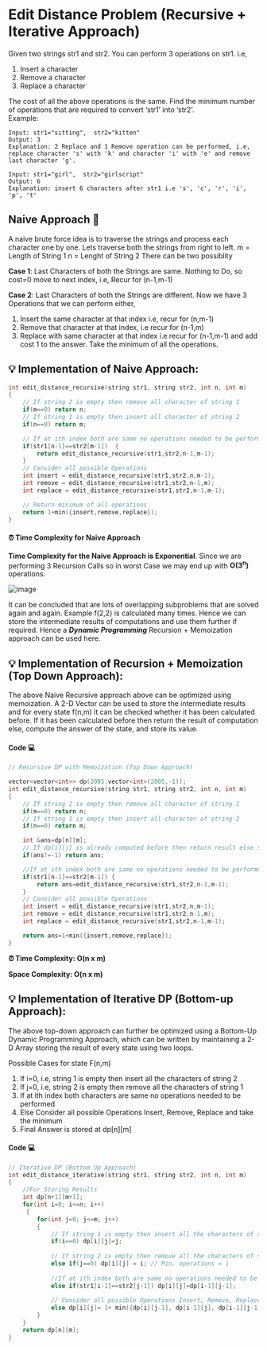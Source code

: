 # Edit Distance Problem (Recursive + Iterative Approach) 

<!-- ## Definition -->

Given two strings str1 and str2. You can perform 3 operations on str1. i.e, 
1. Insert a character 
2. Remove a character
3. Replace a character

The cost of all the above operations is the same. Find the minimum number of operations that are required to convert ‘str1’ into ‘str2’.  
Example: 
``` 
Input: str1="sitting",  str2="kitten"
Output: 3
Explanation: 2 Replace and 1 Remove operation can be performed, i.e, replace character 's' with 'k' and character 'i' with 'e' and remove last character 'g'. 

Input: str1="girl",  str2="girlscript"
Output: 6
Explanation: insert 6 characters after str1 i.e 's', 'c', 'r', 'i', 'p', 't'
```

## Naive Approach 🧠

A naive brute force idea is to traverse the strings and process each character one by one. Lets traverse both the strings from right to left. 
m = Length of String 1 
n = Lenght of String 2
There can be two possiblity 

**Case 1**: Last Characters of both the Strings are same. Nothing to Do, so cost=0 move to next index, i.e, Recur for (n-1,m-1)

**Case 2**: Last Characters of both the Strings are different. Now we have 3 Operations that we can perform either, 
 1. Insert the same character at that index i.e, recur for (n,m-1)
 2. Remove that character at that index, i.e recur for (n-1,m)
 3. Replace with same character at that index i.e recur for (n-1,m-1)
 and add cost 1 to the answer. 
Take the minimum of all the operations. 

## 💡 Implementation of Naive Approach: 
```c++
int edit_distance_recursive(string str1, string str2, int n, int m)
{
    // If string 2 is empty then remove all character of string 1
    if(m==0) return n;  
    // If string 1 is empty then insert all character of string 2
    if(n==0) return m;  

    // If at ith index both are same no operations needed to be performed 
    if(str1[n-1]==str2[m-1])  {
        return edit_distance_recursive(str1,str2,n-1,m-1); 
    }
    // Consider all possible Operations 
    int insert = edit_distance_recursive(str1,str2,n,m-1); 
    int remove = edit_distance_recursive(str1,str2,n-1,m);
    int replace = edit_distance_recursive(str1,str2,n-1,m-1); 

    // Return minimum of all operations 
    return 1+min({insert,remove,replace});         
}
```

#### ⏰ Time Complexity for Naive Approach 

__Time Complexity for the Naive Approach is Exponential__. Since we are performing 3 Recursion Calls so in worst Case we may end up with **O(3<sup>n</sup>)** operations. 

![image](https://user-images.githubusercontent.com/58984074/134164390-56828bac-3a4f-4fbd-9b9b-3211fdf02dd1.png)

It can be concluded that are lots of overlapping subproblems that are solved again and again. Example f(2,2) is calculated many times. Hence we can store the intermediate results of computations and use them further if required. 
Hence a **_Dynamic Programming_** Recursion + Memoization approach can be used here.  


## 💡 Implementation of Recursion + Memoization (Top Down Approach):

The above Naive Recursive approach above can be optimized using memoization. A 2-D Vector can be used to store the intermediate results and for every state f(n,m) it can be checked whether it has been calculated before. 
If it has been calculated before then return the result of computation else, compute the answer of the state, and store its value.  

#### Code 💻 

```c++
// Recursive DP with Memoization (Top Down Approach) 

vector<vector<int>> dp(2005,vector<int>(2005,-1));
int edit_distance_recursive(string str1, string str2, int n, int m)
{
    // If string 2 is empty then remove all character of string 1
    if(m==0) return n;  
    // If string 1 is empty then insert all character of string 2
    if(n==0) return m;  

    int &ans=dp[n][m];
    // If dp[i][j] is already computed before then return result else store 
    if(ans!=-1) return ans;    

    //If at ith index both are same no operations needed to be performed 
    if(str1[n-1]==str2[m-1]) {
        return ans=edit_distance_recursive(str1,str2,n-1,m-1); 
    }
    // Consider all possible Operations 
    int insert = edit_distance_recursive(str1,str2,n,m-1); 
    int remove = edit_distance_recursive(str1,str2,n-1,m);
    int replace = edit_distance_recursive(str1,str2,n-1,m-1); 

    return ans=1+min({insert,remove,replace});
}
```

**⏰ Time Complexity: O(n x m)**

**Space Complexity: O(n x m)**

## 💡 Implementation of Iterative DP (Bottom-up Approach):

The above top-down approach can further be optimized using a Bottom-Up Dynamic Programming Approach, which can be written by maintaining  a 2-D Array storing the result of every state using two loops.

Possible Cases for state F(n,m)

1. If i=0, i.e, string 1 is empty then insert all the characters of string 2
2. If j=0, i.e, string 2 is empty then remove all the characters of string 1
3. If at ith index both characters are same no operations needed to be performed 
4. Else Consider all possible Operations Insert, Remove, Replace and take the minimum 
5. Final Answer is stored at dp[n][m] 

####  Code 💻

```c++
// Iterative DP (Bottom Up Approach) 
int edit_distance_iterative(string str1, string str2, int n, int m)
{
    //For Storing Results 
    int dp[n+1][m+1];    
    for(int i=0; i<=n; i++)
     {
        for(int j=0; j<=m; j++) 
        {
            // If string 1 is empty then insert all the characters of string 2
            if(i==0) dp[i][j]=j; 
 
            // If string 2 is empty then remove all the characters of string 1
            else if(j==0) dp[i][j] = i; // Min. operations = i
 
            //If at ith index both are same no operations needed to be performed 
            else if(str1[i-1]==str2[j-1]) dp[i][j]=dp[i-1][j-1];
 
            // Consider all possible Operations Insert, Remove, Replace
            else dp[i][j]= 1+ min({dp[i][j-1], dp[i-1][j], dp[i-1][j-1]}); 
        }
    }
    return dp[n][m];
}
```